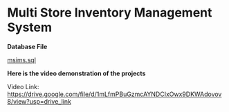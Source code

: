 # Multi Store Inventory Management System

**Database File**

[msims.sql](msims.sql)

**Here is the video demonstration of the projects**

Video Link: https://drive.google.com/file/d/1mLfmPBuGzmcAYNDCIxOwx9DKWAdovov8/view?usp=drive_link